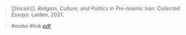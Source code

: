 > [[lincoln]]. *Religion, Culture, and Politics in Pre-Islamic Iran: Collected Essays*. Leiden, 2021.

> #nodoi #link
> [pdf](a/lincoln2021.pdf)